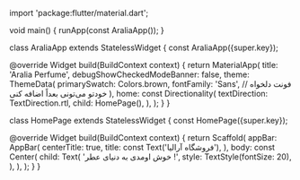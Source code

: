 import 'package:flutter/material.dart';

void main() {
  runApp(const AraliaApp());
}

class AraliaApp extends StatelessWidget {
  const AraliaApp({super.key});

  @override
  Widget build(BuildContext context) {
    return MaterialApp(
      title: 'Aralia Perfume',
      debugShowCheckedModeBanner: false,
      theme: ThemeData(
        primarySwatch: Colors.brown,
        fontFamily: 'Sans', // فونت دلخواه خودتو می‌تونی بعداً اضافه کنی
      ),
      home: const Directionality(
        textDirection: TextDirection.rtl,
        child: HomePage(),
      ),
    );
  }
}

class HomePage extends StatelessWidget {
  const HomePage({super.key});

  @override
  Widget build(BuildContext context) {
    return Scaffold(
      appBar: AppBar(
        centerTitle: true,
        title: const Text('فروشگاه آرالیا'),
      ),
      body: const Center(
        child: Text(
          'خوش اومدی به دنیای عطر !',
          style: TextStyle(fontSize: 20),
        ),
      ),
    );
  }
}
